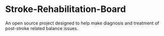 # Stroke-Rehabilitation-Board
An open source project designed to help make diagnosis and treatment of post-stroke related balance issues.
